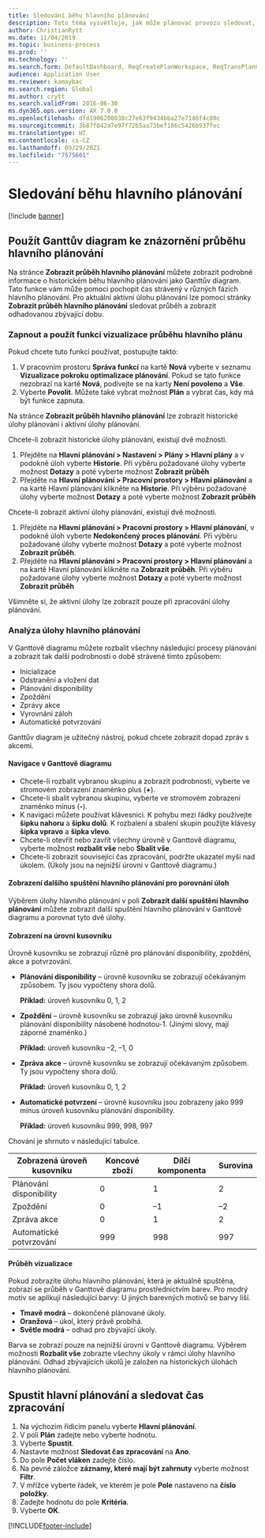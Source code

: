 ```yaml
---
title: Sledování běhu hlavního plánování
description: Toto téma vysvětluje, jak může plánovač provozu sledovat, zda probíhá hlavní spuštění plánování.
author: ChristianRytt
ms.date: 11/04/2019
ms.topic: business-process
ms.prod: ''
ms.technology: ''
ms.search.form: DefaultDashboard, ReqCreatePlanWorkspace, ReqTransPlanCard, SysQueryForm, InventItemIdLookupSimple, ReqLog, ReqProcessTaskTrace
audience: Application User
ms.reviewer: kamaybac
ms.search.region: Global
ms.author: crytt
ms.search.validFrom: 2016-06-30
ms.dyn365.ops.version: AX 7.0.0
ms.openlocfilehash: dfd1906200038c27e63f9434bba27e7146f4c80c
ms.sourcegitcommit: 3b87f042a7e97f72b5aa73bef186c5426b937fec
ms.translationtype: HT
ms.contentlocale: cs-CZ
ms.lasthandoff: 09/29/2021
ms.locfileid: "7575601"
---
```

# <a name="monitor-a-master-planning-run"></a>Sledování běhu hlavního plánování

[!include [banner](../../includes/banner.md)]

## <a name="use-a-gantt-chart-to-visualize-master-planning-progress"></a>Použít Ganttův diagram ke znázornění průběhu hlavního plánování

Na stránce **Zobrazit průběh hlavního plánování** můžete zobrazit podrobné informace o historickém běhu hlavního plánování jako Ganttův diagram. Tato funkce vám může pomoci pochopit čas strávený v různých fázích hlavního plánování. Pro aktuální aktivní úlohu plánování lze pomocí stránky **Zobrazit průběh hlavního plánování** sledovat průběh a zobrazit odhadovanou zbývající dobu.

### <a name="turn-on-and-use-the-master-plan-progress-visualization-feature"></a>Zapnout a použít funkci vizualizace průběhu hlavního plánu

Pokud chcete tuto funkci používat, postupujte takto:

1. V pracovním prostoru **Správa funkcí** na kartě **Nová** vyberte v seznamu **Vizualizace pokroku optimalizace plánování**. Pokud se tato funkce nezobrazí na kartě **Nová**, podívejte se na karty **Není povoleno** a **Vše**.
1. Vyberte **Povolit**. Můžete také vybrat možnost **Plán** a vybrat čas, kdy má být funkce zapnuta.

Na stránce **Zobrazit průběh hlavního plánování** lze zobrazit historické úlohy plánování i aktivní úlohy plánování. 

Chcete-li zobrazit historické úlohy plánování, existují dvě možnosti. 

1. Přejděte na **Hlavní plánování \> Nastavení \> Plány \> Hlavní plány** a v podokně úloh vyberte **Historie**. Při výběru požadované úlohy vyberte možnost **Dotazy** a poté vyberte možnost **Zobrazit průběh**
1. Přejděte na **Hlavní plánování \> Pracovní prostory \> Hlavní plánování** a na kartě Hlavní plánování klikněte na **Historie**. Při výběru požadované úlohy vyberte možnost **Dotazy** a poté vyberte možnost **Zobrazit průběh**

Chcete-li zobrazit aktivní úlohy plánování, existují dvě možnosti. 
1. Přejděte na **Hlavní plánování \> Pracovní prostory \> Hlavní plánování**, v podokně úloh vyberte **Nedokončený proces plánování**. Při výběru požadované úlohy vyberte možnost **Dotazy** a poté vyberte možnost **Zobrazit průběh**.
1. Přejděte na **Hlavní plánování \> Pracovní prostory \> Hlavní plánování** a na kartě Hlavní plánování klikněte na **Zobrazit průběh**. Při výběru požadované úlohy vyberte možnost **Dotazy** a poté vyberte možnost **Zobrazit průběh**

Všimněte si, že aktivní úlohy lze zobrazit pouze při zpracování úlohy plánování.

### <a name="analyze-a-master-planning-job"></a>Analýza úlohy hlavního plánování

V Ganttově diagramu můžete rozbalit všechny následující procesy plánování a zobrazit tak další podrobnosti o době strávené tímto způsobem:

- Inicializace
- Odstranění a vložení dat
- Plánování disponibility
- Zpoždění
- Zprávy akce
- Vyrovnání záloh
- Automatické potvrzování

Ganttův diagram je užitečný nástroj, pokud chcete zobrazit dopad zpráv s akcemi.

#### <a name="navigation-in-the-gantt-chart"></a>Navigace v Ganttově diagramu

- Chcete-li rozbalit vybranou skupinu a zobrazit podrobnosti, vyberte ve stromovém zobrazení znaménko plus (**+**).
- Chcete-li sbalit vybranou skupinu, vyberte ve stromovém zobrazení znaménko mínus (**-**).
- K navigaci můžete používat klávesnici. K pohybu mezi řádky používejte **šipku nahoru** a **šipku dolů**. K rozbalení a sbalení skupin použijte klávesy **šipka vpravo** a **šipka vlevo**.
- Chcete-li otevřít nebo zavřít všechny úrovně v Ganttově diagramu, vyberte možnost **rozbalit vše** nebo **Sbalit vše**.
- Chcete-li zobrazit související čas zpracování, podržte ukazatel myši nad úkolem. (Úkoly jsou na nejnižší úrovni v Ganttově diagramu.)

#### <a name="view-an-additional-master-planning-run-to-compare-jobs"></a>Zobrazení dalšího spuštění hlavního plánování pro porovnání úloh

Výběrem úlohy hlavního plánování v poli **Zobrazit další spuštění hlavního plánování** můžete zobrazit další spuštění hlavního plánování v Ganttově diagramu a porovnat tyto dvě úlohy.

#### <a name="bom-level-display"></a>Zobrazení na úrovni kusovníku

Úrovně kusovníku se zobrazují různě pro plánování disponibility, zpoždění, akce a potvrzování.

- **Plánování disponibility** – úrovně kusovníku se zobrazují očekávaným způsobem. Ty jsou vypočteny shora dolů.

    **Příklad:** úroveň kusovníku 0, 1, 2

- **Zpoždění** – úrovně kusovníku se zobrazují jako úrovně kusovníku plánování disponibility násobené hodnotou-1. (Jinými slovy, mají záporné znaménko.)

    **Příklad:** úroveň kusovníku –2, –1, 0

- **Zpráva akce** – úrovně kusovníku se zobrazují očekávaným způsobem. Ty jsou vypočteny shora dolů.

    **Příklad:** úroveň kusovníku 0, 1, 2

- **Automatické potvrzení** – úrovně kusovníku jsou zobrazeny jako 999 mínus úroveň kusovníku plánování disponibility.

    **Příklad:** úroveň kusovníku 999, 998, 997

Chování je shrnuto v následující tabulce.

| Zobrazená úroveň kusovníku | Koncové zboží | Dílčí komponenta | Surovina |
|---|---|---|---|
| Plánování disponibility | 0 | 1 | 2 |
| Zpoždění | 0 | –1 | –2 |
| Zpráva akce | 0 | 1 | 2 |
| Automatické potvrzování | 999 | 998 | 997 |

#### <a name="visualize-progress"></a>Průběh vizualizace

Pokud zobrazíte úlohu hlavního plánování, která je aktuálně spuštěna, zobrazí se průběh v Ganttově diagramu prostřednictvím barev. Pro modrý motiv se aplikují následující barvy: U jiných barevných motivů se barvy liší.

- **Tmavě modrá** – dokončené plánované úkoly.
- **Oranžová** – úkol, který právě probíhá.
- **Světle modrá** – odhad pro zbývající úkoly.

Barva se zobrazí pouze na nejnižší úrovni v Ganttově diagramu. Výběrem možnosti **Rozbalit vše** zobrazte všechny úkoly v rámci úlohy hlavního plánování. Odhad zbývajících úkolů je založen na historických úlohách hlavního plánování.

## <a name="run-master-planning-and-track-processing-time"></a>Spustit hlavní plánování a sledovat čas zpracování

1. Na výchozím řídicím panelu vyberte **Hlavní plánování**.
1. V poli **Plán** zadejte nebo vyberte hodnotu.
1. Vyberte **Spustit**.
1. Nastavte možnost **Sledovat čas zpracování** na **Ano**.
1. Do pole **Počet vláken** zadejte číslo.
1. Na pevné záložce **záznamy, které mají být zahrnuty** vyberte možnost **Filtr**.
1. V mřížce vyberte řádek, ve kterém je pole **Pole** nastaveno na **číslo položky**.
1. Zadejte hodnotu do pole **Kritéria**.
1. Vyberte **OK**.


[!INCLUDE[footer-include](../../../includes/footer-banner.md)]
